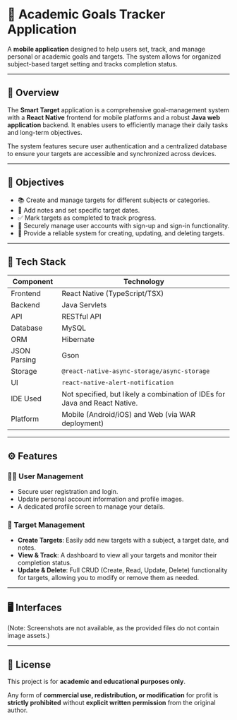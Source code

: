 # 🎯 Academic Goals Tracker Application

A **mobile application** designed to help users set, track, and manage personal or academic goals and targets. The system allows for organized subject-based target setting and tracks completion status.

---

## 📘 Overview

The **Smart Target** application is a comprehensive goal-management system with a **React Native** frontend for mobile platforms and a robust **Java web application** backend. It enables users to efficiently manage their daily tasks and long-term objectives.

The system features secure user authentication and a centralized database to ensure your targets are accessible and synchronized across devices.

---

## 🎯 Objectives

- 📚 Create and manage targets for different subjects or categories.
- 📝 Add notes and set specific target dates.
- ✅ Mark targets as completed to track progress.
- 🔐 Securely manage user accounts with sign-up and sign-in functionality.
- 🔄 Provide a reliable system for creating, updating, and deleting targets.

---

## 🧰 Tech Stack

| Component | Technology |
|---|---|
| Frontend | React Native (TypeScript/TSX) |
| Backend | Java Servlets |
| API | RESTful API |
| Database | MySQL |
| ORM | Hibernate |
| JSON Parsing | Gson |
| Storage | `@react-native-async-storage/async-storage` |
| UI | `react-native-alert-notification` |
| IDE Used | Not specified, but likely a combination of IDEs for Java and React Native. |
| Platform | Mobile (Android/iOS) and Web (via WAR deployment) |

---

## ⚙️ Features

### 🧑‍💼 User Management
- Secure user registration and login.
- Update personal account information and profile images.
- A dedicated profile screen to manage your details.

### 📝 Target Management
- **Create Targets**: Easily add new targets with a subject, a target date, and notes.
- **View & Track**: A dashboard to view all your targets and monitor their completion status.
- **Update & Delete**: Full CRUD (Create, Read, Update, Delete) functionality for targets, allowing you to modify or remove them as needed.

---

## 🖥️ Interfaces

(Note: Screenshots are not available, as the provided files do not contain image assets.)

---

## 📝 License

This project is for **academic and educational purposes only**.

Any form of **commercial use, redistribution, or modification** for profit is **strictly prohibited** without **explicit written permission** from the original author.
 
